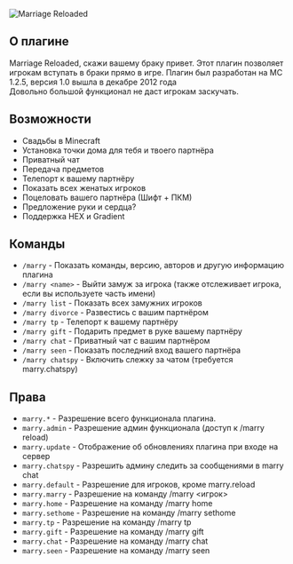 ![Marriage Reloaded](https://media-elerium.cursecdn.com/attachments/119/347/marriage-banner.png)

## О плагине
Marriage Reloaded, скажи вашему браку привет.
Этот плагин позволяет игрокам вступать в браки прямо в игре.
Плагин был разработан на MC 1.2.5, версия 1.0 вышла в декабре 2012 года  
Довольно большой функционал не даст игрокам заскучать.

## Возможности
- Свадьбы в Minecraft
- Установка точки дома для тебя и твоего партнёра 
- Приватный чат
- Передача предметов
- Телепорт к вашему партнёру 
- Показать всех женатых игроков
- Поцеловать вашего партнёра (Шифт + ПКМ)
- Предложение руки и сердца?
- Поддержка HEX и Gradient

## Команды
- `/marry` - Показать команды, версию, авторов и другую информацию плагина 
- `/marry <name>` - Выйти замуж за игрока (также отслеживает игрока, если вы используете часть имени)
- `/marry list` - Показать всех замужних игроков
- `/marry divorce` - Развестись с вашим партнёром 
- `/marry tp` - Телепорт к вашему партнёру
- `/marry gift` - Подарить предмет в руке вашему партнёру
- `/marry chat` - Приватный чат с вашим партнёром
- `/marry seen` - Показать последний вход вашего партнёра 
- `/marry chatspy` - Включить слежку за чатом (требуется marry.chatspy)

## Права
- `marry.*` - Разрешение всего функционала плагина.
- `marry.admin` - Разрешение админ функционала (доступ к /marry reload)
- `marry.update` - Отображение об обновлениях плагина при входе на сервер
- `marry.chatspy` - Разрешить админу следить за сообщениями в marry chat
- `marry.default` - Разрешение для игроков, кроме marry.reload
- `marry.marry` - Разрешение на команду /marry <игрок>
- `marry.home` - Разрешение на команду /marry home
- `marry.sethome` - Разрешение на команду /marry sethome
- `marry.tp` - Разрешение на команду /marry tp
- `marry.gift` - Разрешение на команду /marry gift
- `marry.chat` - Разрешение на команду /marry chat
- `marry.seen` - Разрешение на команду /marry seen


